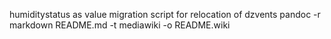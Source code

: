 humiditystatus as value
migration script for relocation of dzvents
pandoc -r markdown README.md -t mediawiki -o README.wiki